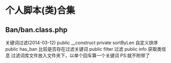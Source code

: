 个人脚本(类)合集
=======

Ban/ban.class.php
---------
关键词过滤(2014-03-12)
	public __construct
	private sortByLen 自定义排序
	public has_ban 比较是否存在过滤关键词
	public filter 过滤
	public info 获取类信息
过滤词库文件放入文件夹下，以单个回车算一个关键词
PS:就不附带了

